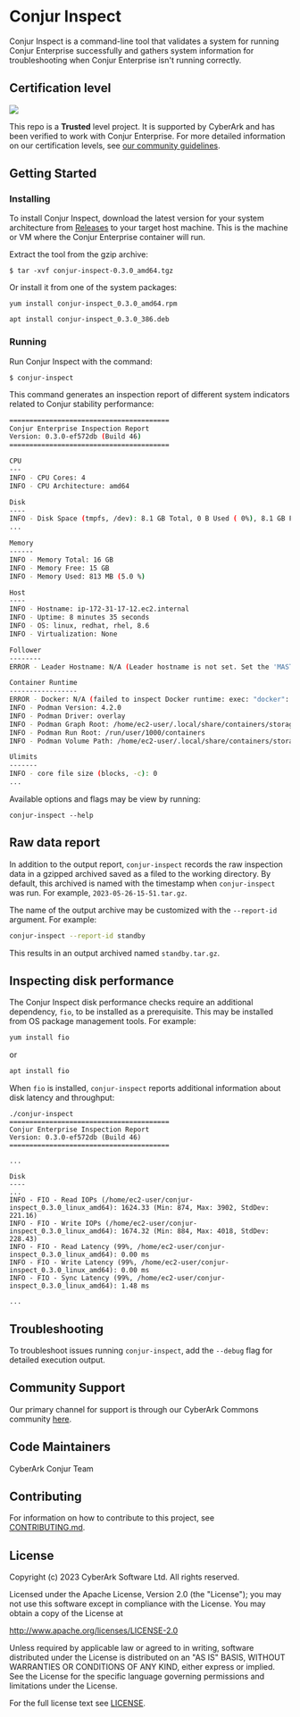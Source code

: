 # Conjur Inspect

Conjur Inspect is a command-line tool that validates a system for running
Conjur Enterprise successfully and gathers system information for
troubleshooting when Conjur Enterprise isn't running correctly.

## Certification level

![](https://img.shields.io/badge/Certification%20Level-Trusted-28A745?link=https://github.com/cyberark/community/blob/master/Conjur/conventions/certification-levels.md)

This repo is a **Trusted** level project. It is supported by CyberArk and has
been verified to work with Conjur Enterprise. For more detailed information on
our certification levels, see
[our community guidelines](https://github.com/cyberark/community/blob/master/Conjur/conventions/certification-levels.md#trusted).

## Getting Started

### Installing

To install Conjur Inspect, download the latest version for your system
architecture from [Releases](https://github.com/cyberark/conjur-inspect/releases)
to your target host machine. This is the machine or VM where the Conjur
Enterprise container will run.

Extract the tool from the gzip archive:
```sh-session
$ tar -xvf conjur-inspect-0.3.0_amd64.tgz
```

Or install it from one of the system packages:

```
yum install conjur-inspect_0.3.0_amd64.rpm
```

```
apt install conjur-inspect_0.3.0_386.deb
```

### Running

Run Conjur Inspect with the command:

```
$ conjur-inspect
```

This command generates an inspection report of different system indicators
related to Conjur stability performance:

```sh
========================================
Conjur Enterprise Inspection Report
Version: 0.3.0-ef572db (Build 46)
========================================

CPU
---
INFO - CPU Cores: 4
INFO - CPU Architecture: amd64

Disk
----
INFO - Disk Space (tmpfs, /dev): 8.1 GB Total, 0 B Used ( 0%), 8.1 GB Free
...

Memory
------
INFO - Memory Total: 16 GB
INFO - Memory Free: 15 GB
INFO - Memory Used: 813 MB (5.0 %)

Host
----
INFO - Hostname: ip-172-31-17-12.ec2.internal
INFO - Uptime: 8 minutes 35 seconds
INFO - OS: linux, redhat, rhel, 8.6
INFO - Virtualization: None

Follower
--------
ERROR - Leader Hostname: N/A (Leader hostname is not set. Set the 'MASTER_HOSTNAME' environment variable to run this check)

Container Runtime
-----------------
ERROR - Docker: N/A (failed to inspect Docker runtime: exec: "docker": executable file not found in $PATH ())
INFO - Podman Version: 4.2.0
INFO - Podman Driver: overlay
INFO - Podman Graph Root: /home/ec2-user/.local/share/containers/storage
INFO - Podman Run Root: /run/user/1000/containers
INFO - Podman Volume Path: /home/ec2-user/.local/share/containers/storage/volumes

Ulimits
-------
INFO - core file size (blocks, -c): 0
...
```

Available options and flags may be view by running:

```
conjur-inspect --help
```

## Raw data report

In addition to the output report, `conjur-inspect` records the raw inspection
data in a gzipped archived saved as a filed to the working directory. By default,
this archived is named with the timestamp when `conjur-inspect` was
run. For example, `2023-05-26-15-51.tar.gz`.

The name of the output archive may be customized with the `--report-id` argument.
For example:

```sh
conjur-inspect --report-id standby
```

This results in an output archived named `standby.tar.gz`.

## Inspecting disk performance

The Conjur Inspect disk performance checks require an additional dependency,
`fio`, to be installed as a prerequisite. This may be installed from OS package
management tools. For example:

```sh
yum install fio
```

or

```sh
apt install fio
```

When `fio` is installed, `conjur-inspect` reports additional information about
disk latency and throughput:

```sh-session
./conjur-inspect
========================================
Conjur Enterprise Inspection Report
Version: 0.3.0-ef572db (Build 46)
========================================

...

Disk
----
...
INFO - FIO - Read IOPs (/home/ec2-user/conjur-inspect_0.3.0_linux_amd64): 1624.33 (Min: 874, Max: 3902, StdDev: 221.16)
INFO - FIO - Write IOPs (/home/ec2-user/conjur-inspect_0.3.0_linux_amd64): 1674.32 (Min: 884, Max: 4018, StdDev: 228.43)
INFO - FIO - Read Latency (99%, /home/ec2-user/conjur-inspect_0.3.0_linux_amd64): 0.00 ms
INFO - FIO - Write Latency (99%, /home/ec2-user/conjur-inspect_0.3.0_linux_amd64): 0.00 ms
INFO - FIO - Sync Latency (99%, /home/ec2-user/conjur-inspect_0.3.0_linux_amd64): 1.48 ms

...
```

## Troubleshooting

To troubleshoot issues running `conjur-inspect`, add the `--debug` flag for
detailed execution output.

## Community Support

Our primary channel for support is through our CyberArk Commons community
[here](https://discuss.cyberarkcommons.org/c/conjur/5).

## Code Maintainers

CyberArk Conjur Team

## Contributing

For information on how to contribute to this project, see [CONTRIBUTING.md](./CONTRIBUTING.md).

## License

Copyright (c) 2023 CyberArk Software Ltd. All rights reserved.

Licensed under the Apache License, Version 2.0 (the "License"); you may not use
this software except in compliance with the License. You may obtain a copy of
the License at

http://www.apache.org/licenses/LICENSE-2.0

Unless required by applicable law or agreed to in writing, software distributed
under the License is distributed on an "AS IS" BASIS, WITHOUT WARRANTIES OR
CONDITIONS OF ANY KIND, either express or implied. See the License for the
specific language governing permissions and limitations under the License.

For the full license text see [LICENSE](./LICENSE).
